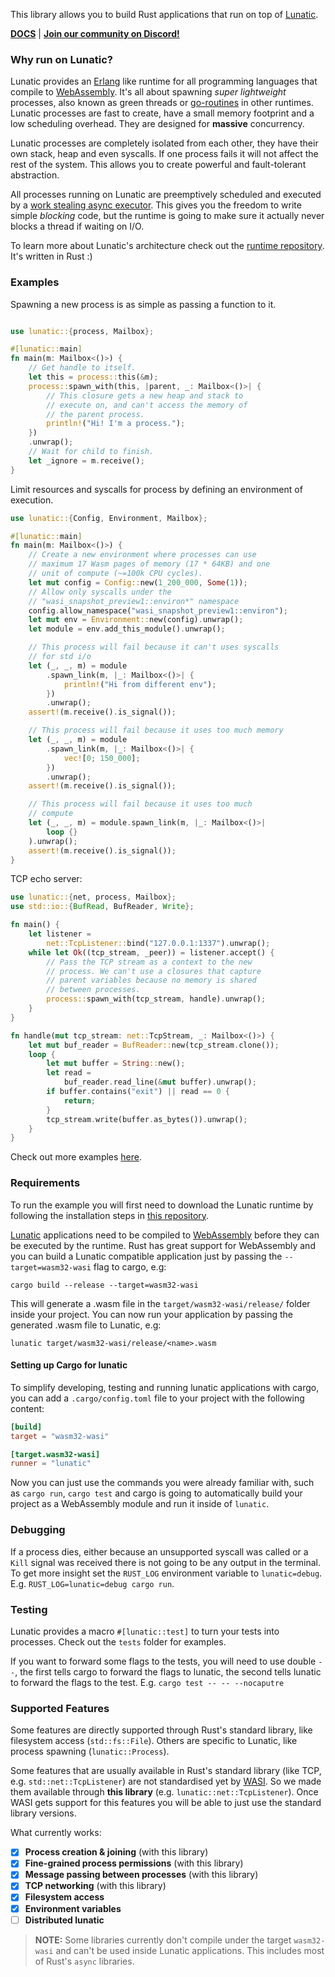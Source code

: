 This library allows you to build Rust applications that run on top of [Lunatic][1].

[**DOCS**](https://docs.rs/lunatic/latest/lunatic/) |
[**Join our community on Discord!**](https://discord.gg/b7zDqpXpB4)

### Why run on Lunatic?

Lunatic provides an [Erlang][2] like runtime for all programming languages that compile to
[WebAssembly][3]. It's all about spawning _super lightweight_ processes, also known as green
threads or [go-routines][5] in other runtimes. Lunatic processes are fast to create, have a small
memory footprint and a low scheduling overhead. They are designed for **massive** concurrency.

Lunatic processes are completely isolated from each other, they have their own stack, heap and even
syscalls. If one process fails it will not affect the rest of the system. This allows you to create
powerful and fault-tolerant abstraction.

All processes running on Lunatic are preemptively scheduled and executed by a
[work stealing async executor][6]. This gives you the freedom to write simple _blocking_ code, but
the runtime is going to make sure it actually never blocks a thread if waiting on I/O.

To learn more about Lunatic's architecture check out the [runtime repository][1]. It's written in
Rust :)

### Examples

Spawning a new process is as simple as passing a function to it.

```rust

use lunatic::{process, Mailbox};

#[lunatic::main]
fn main(m: Mailbox<()>) {
    // Get handle to itself.
    let this = process::this(&m);
    process::spawn_with(this, |parent, _: Mailbox<()>| {
        // This closure gets a new heap and stack to
        // execute on, and can't access the memory of
        // the parent process.
        println!("Hi! I'm a process.");
    })
    .unwrap();
    // Wait for child to finish.
    let _ignore = m.receive();
}
```

Limit resources and syscalls for process by defining an environment of execution.

```rust
use lunatic::{Config, Environment, Mailbox};

#[lunatic::main]
fn main(m: Mailbox<()>) {
    // Create a new environment where processes can use
    // maximum 17 Wasm pages of memory (17 * 64KB) and one
    // unit of compute (~=100k CPU cycles).
    let mut config = Config::new(1_200_000, Some(1));
    // Allow only syscalls under the
    // "wasi_snapshot_preview1::environ*" namespace
    config.allow_namespace("wasi_snapshot_preview1::environ");
    let mut env = Environment::new(config).unwrap();
    let module = env.add_this_module().unwrap();

    // This process will fail because it can't uses syscalls
    // for std i/o
    let (_, _, m) = module
        .spawn_link(m, |_: Mailbox<()>| {
            println!("Hi from different env");
        })
        .unwrap();
    assert!(m.receive().is_signal());

    // This process will fail because it uses too much memory
    let (_, _, m) = module
        .spawn_link(m, |_: Mailbox<()>| {
            vec![0; 150_000];
        })
        .unwrap();
    assert!(m.receive().is_signal());

    // This process will fail because it uses too much
    // compute
    let (_, _, m) = module.spawn_link(m, |_: Mailbox<()>|
        loop {}
    ).unwrap();
    assert!(m.receive().is_signal());
}
```

TCP echo server:

```rust
use lunatic::{net, process, Mailbox};
use std::io::{BufRead, BufReader, Write};

fn main() {
    let listener =
        net::TcpListener::bind("127.0.0.1:1337").unwrap();
    while let Ok((tcp_stream, _peer)) = listener.accept() {
        // Pass the TCP stream as a context to the new
        // process. We can't use a closures that capture
        // parent variables because no memory is shared
        // between processes.
        process::spawn_with(tcp_stream, handle).unwrap();
    }
}

fn handle(mut tcp_stream: net::TcpStream, _: Mailbox<()>) {
    let mut buf_reader = BufReader::new(tcp_stream.clone());
    loop {
        let mut buffer = String::new();
        let read =
            buf_reader.read_line(&mut buffer).unwrap();
        if buffer.contains("exit") || read == 0 {
            return;
        }
        tcp_stream.write(buffer.as_bytes()).unwrap();
    }
}

```

Check out more examples [here](https://github.com/lunatic-solutions/rust-lib/tree/main/examples).

### Requirements

To run the example you will first need to download the Lunatic runtime by following the
installation steps in [this repository][1].

[Lunatic][1] applications need to be compiled to [WebAssembly][3] before they can be executed by
the runtime. Rust has great support for WebAssembly and you can build a Lunatic compatible application
just by passing the `--target=wasm32-wasi` flag to cargo, e.g:

```
cargo build --release --target=wasm32-wasi
```

This will generate a .wasm file in the `target/wasm32-wasi/release/` folder inside your project.
You can now run your application by passing the generated .wasm file to Lunatic, e.g:

```
lunatic target/wasm32-wasi/release/<name>.wasm
```

#### Setting up Cargo for lunatic

To simplify developing, testing and running lunatic applications with cargo, you can add a
`.cargo/config.toml` file to your project with the following content:

```toml
[build]
target = "wasm32-wasi"

[target.wasm32-wasi]
runner = "lunatic"
```

Now you can just use the commands you were already familiar with, such as `cargo run`, `cargo test`
and cargo is going to automatically build your project as a WebAssembly module and run it inside of
`lunatic`.

### Debugging

If a process dies, either because an unsupported syscall was called or a `Kill` signal was received
there is not going to be any output in the terminal. To get more insight set the `RUST_LOG`
environment variable to `lunatic=debug`. E.g. `RUST_LOG=lunatic=debug cargo run`.

### Testing

Lunatic provides a macro `#[lunatic::test]` to turn your tests into processes. Check out the
`tests` folder for examples.

If you want to forward some flags to the tests, you will need to use double `--`, the first
tells cargo to forward the flags to lunatic, the second tells lunatic to forward the flags to the
test. E.g. `cargo test -- -- --nocaputre`

### Supported Features

Some features are directly supported through Rust's standard library, like filesystem access
(`std::fs::File`). Others are specific to Lunatic, like process spawning (`lunatic::Process`).

Some features that are usually available in Rust's standard library (like TCP, e.g.
`std::net::TcpListener`) are not standardised yet by [WASI][4]. So we made them available through
**this library** (e.g. `lunatic::net::TcpListener`). Once WASI gets support for this features you
will be able to just use the standard library versions.

What currently works:

- [x] **Process creation & joining** (with this library)
- [x] **Fine-grained process permissions** (with this library)
- [x] **Message passing between processes** (with this library)
- [x] **TCP networking** (with this library)
- [x] **Filesystem access**
- [x] **Environment variables**
- [ ] **Distributed lunatic**

> **NOTE:**
> Some libraries currently don't compile under the target `wasm32-wasi` and can't be used inside
> Lunatic applications. This includes most of Rust's `async` libraries.

[1]: https://github.com/lunatic-solutions/lunatic
[2]: https://www.erlang.org/
[3]: https://webassembly.org/
[4]: https://wasi.dev/
[5]: https://golangbot.com/goroutines
[6]: https://tokio.rs/
